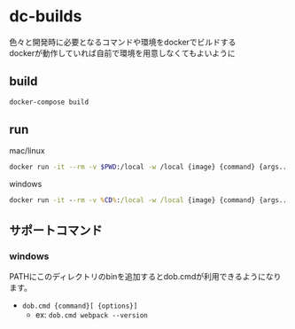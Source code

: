 # dc-builds

色々と開発時に必要となるコマンドや環境をdockerでビルドする  
dockerが動作していれば自前で環境を用意しなくてもよいように

## build

```bash
docker-compose build
```

## run

mac/linux

```bash
docker run -it --rm -v $PWD:/local -w /local {image} {command} {args...}
```

windows

```cmd
docker run -it --rm -v %CD%:/local -w /local {image} {command} {args...}
```

## サポートコマンド

### windows

PATHにこのディレクトリのbinを追加するとdob.cmdが利用できるようになります。

- `dob.cmd {command}[ {options}]`
  - ex: `dob.cmd webpack --version`
